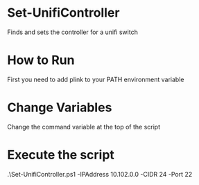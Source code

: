 # Set-UnifiController
Finds and sets the controller for a unifi switch

# How to Run
First you need to add plink to your PATH environment variable

# Change Variables
Change the command variable at the top of the script

# Execute the script
.\Set-UnifiController.ps1 -IPAddress 10.102.0.0 -CIDR 24 -Port 22
